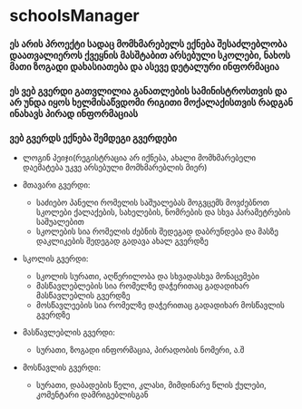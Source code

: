 # schoolsManager

### ეს არის პროექტი სადაც მომხმარებელს ექნება შესაძლებლობა დაათვალიეროს ქვეყნის მასშტაბით არსებული სკოლები, ნახოს მათი ზოგადი დახასიათება და ასევე დეტალური ინფორმაცია
### ეს ვებ გვერდი გათვლილია განათლების სამინისტროსთვის და არ უნდა იყოს ხელმისაწვდომი რიგითი მოქალაქისთვის რადგან ინახავს პირად ინფორმაციას
### ვებ გვერდს ექნება შემდეგი გვერდები
  - ლოგინ პეიჯი(რეგისტრაცია არ იქნება, ახალი მომხმარებელი დაემატება უკვე არსებული მომხმარებლის მიერ)
  - მთავარი გვერდი:
    - საძიებო პანელი რომელის საშუალებას მოგვცემს მოვძებნოთ სკოლები ქალაქების, სახელების, ნომრების და სხვა პარამეტრების საშუალებით
    - სკოლების სია რომელის ძებნის შედეგად დაბრუნდება და მასზე დაკლიკების შედეგად გადავა ახალ გვერდზე
  - სკოლის გვერდი:
    - სკოლის სურათი, აღწერილობა და სხვადასხვა მონაცემები
    - მასწავლებლების სია რომელზე დაჭერითაც გადადიხარ მასწავლებლის გვერდზე
    - მოსწავლეების სია რომელზე დაჭერითაც გადადიხარ მოსწავლის გვერდზე
   
  - მასწავლებლის გვერდი:
    - სურათი, ზოგადი ინფორმაცია, პირადობის ნომერი, ა.შ
  - მოსწავლის გვერდი:
    - სურათი, დაბადების წელი, კლასი, მიმდინარე წლის ქულები, კომენტარი დამრიგებლისგან
    
      
